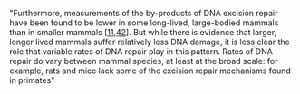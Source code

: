 "Furthermore, measurements of the by-products of DNA excision repair have been found to be lower in some long-lived, large-bodied mammals than in smaller mammals \[[11](about:reader?url=https%3A%2F%2Froyalsocietypublishing.org%2Fdoi%2Ffull%2F10.1098%2Frstb.2011.0014#RSTB20110014C11),[42](about:reader?url=https%3A%2F%2Froyalsocietypublishing.org%2Fdoi%2Ffull%2F10.1098%2Frstb.2011.0014#RSTB20110014C42)\]. But while there is evidence that larger, longer lived mammals suffer relatively less DNA damage, it is less clear the role that variable rates of DNA repair play in this pattern. Rates of DNA repair do vary between mammal species, at least at the broad scale: for example, rats and mice lack some of the excision repair mechanisms found in primates"